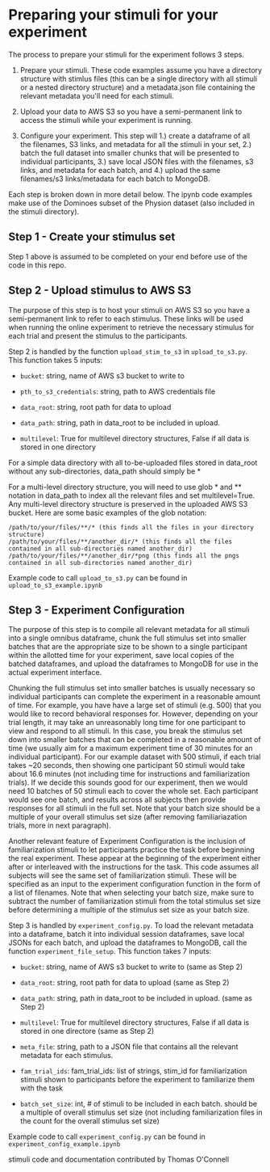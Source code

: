 
# Preparing your stimuli for your experiment
The process to prepare your stimuli for the experiment follows 3 steps.

1. Prepare your stimuli. These code examples assume you have a directory structure with stimlus files (this can be a single directory with all stimuli or a nested directory structure) and a metadata.json file containing the relevant metadata you'll need for each stimuli.

2. Upload your data to AWS S3 so you have a semi-permanent link to access the stimuli while your experiment is running.

3. Configure your experiment. This step will 1.) create a dataframe of all the filenames, S3 links, and metadata for all the stimuli in your set, 2.) batch the full dataset into smaller chunks that will be presented to individual participants, 3.) save local JSON files with the filenames, s3 links, and metadata for each batch, and 4.) upload the same filenames/s3 links/metadata for each batch to MongoDB.

Each step is broken down in more detail below. The ipynb code examples make use of the Dominoes subset of the Physion dataset (also included in the stimuli directory).

## Step 1 - Create your stimulus set
Step 1 above is assumed to be completed on your end before use of the code in this repo.

## Step 2 - Upload stimulus to AWS S3
The purpose of this step is to host your stimuli on AWS S3 so you have a semi-permanent link to refer to each stimulus. These links will be used when running the online experiment to retrieve the necessary stimulus for each trial and present the stimulus to the participants. 

Step 2 is handled by the function `upload_stim_to_s3` in `upload_to_s3.py`. This function takes 5 inputs:
- `bucket`: string, name of AWS s3 bucket to write to

- `pth_to_s3_credentials`: string, path to AWS credentials file

- `data_root`: string, root path for data to upload

- `data_path`: string, path in data_root to be included in upload.

- `multilevel`: True for multilevel directory structures, False if all data is stored in one directory

For a simple data directory with all to-be-uploaded files stored in data_root without any sub-directories, data_path should simply be *
    
For a multi-level directory structure, you will need to use glob * and ** notation in data_path to index all the relevant files and set multilevel=True. Any multi-level directory structure is preserved in the uploaded AWS S3 bucket.  Here are some basic examples of the glob notation:

    /path/to/your/files/**/* (this finds all the files in your directory structure)
    /path/to/your/files/**/another_dir/* (this finds all the files contained in all sub-directories named another_dir)
    /path/to/your/files/**/another_dir/*png (this finds all the pngs contained in all sub-directories named another_dir)

Example code to call `upload_to_s3.py` can be found in `upload_to_s3_example.ipynb`

## Step 3 - Experiment Configuration
The purpose of this step is to compile all relevant metadata for all stimuli into a single omnibus dataframe, chunk the full stimulus set into smaller batches that are the appropriate size to be shown to a single participant within the allotted time for your experiment, save local copies of the batched dataframes, and upload the dataframes to MongoDB for use in the actual experiment interface.

Chunking the full stimulus set into smaller batches is usually necessary so individual participants can complete the experiment in a reasonable amount of time. For example, you have have a large set of stimuli (e.g. 500) that you would like to record behavioral responses for. However, depending on your trial length, it may take an unreasonably long time for one participant to view and respond to all stimuli. In this case, you break the stimulus set down into smaller batches that can be completed in a reasonable amount of time (we usually aim for a maximum experiment time of 30 minutes for an individual participant). For our example dataset with 500 stimuli, if each trial takes ~20 seconds, then showing one participant 50 stimuli would take about 16.6 minutes (not including time for instructions and familiarization trials). If we decide this sounds good for our experiment, then we would need 10 batches of 50 stimuli each to cover the whole set. Each participant would see one batch, and results across all subjects then provide responses for all stimuli in the full set. Note that your batch size should be a multiple of your overall stimulus set size (after removing familiariazation trials, more in next paragraph).

Another relevant feature of Experiment Configuration is the inclusion of familiarization stimuli to let participants practice the task before beginning the real experiment. These appear at the beginning of the experiment either after or interleaved with the instructions for the task. This code assumes all subjects will see the same set of familiarization stimuli. These will be specified as an input to the experiment configuration function in the form of a list of filenames. Note that when selecting your batch size, make sure to subtract the number of familiarization stimuli from the total stimulus set size before determining a multiple of the stimulus set size as your batch size.

Step 3 is handled by `experiment_config.py`. To load the relevant metadata into a dataframe, batch it into individual session dataframes, save local JSONs for each batch, and upload the dataframes to MongoDB, call the function `experiment_file_setup`. This function takes 7 inputs:

- `bucket`: string, name of AWS s3 bucket to write to (same as Step 2)
    
- `data_root`: string, root path for data to upload (same as Step 2)
    
- `data_path`: string, path in data_root to be included in upload. (same as Step 2)
    
- `multilevel`: True for multilevel directory structures, False if all data is stored in one directore (same as Step 2)
    
- `meta_file`: string, path to a JSON file that contains all the relevant metadata for each stimulus.
    
- `fam_trial_ids`: fam_trial_ids: list of strings, stim_id for familiarization stimuli shown to participants before the experiment to familiarize them with the task

- `batch_set_size`: int, # of stimuli to be included in each batch. should be a multiple of overall stimulus set size (not including familiarization files in the count for the overall stimulus set size)
    
Example code to call `experiment_config.py` can be found in `experiment_config_example.ipynb` 


stimuli code and documentation contributed by Thomas O'Connell